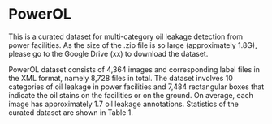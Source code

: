 # PowerOL
This is a curated dataset for multi-category oil leakage detection from power facilities. As the size of the .zip file is so large (approximately 1.8G), please go to the Google Drive (xx) to download the dataset.

PowerOL dataset consists of 4,364 images and corresponding label files in the XML format, namely 8,728 files in total. The dataset involves 10 categories of oil leakage in power facilities and 7,484 rectangular boxes that indicate the oil stains on the facilities or on the ground. On average, each image has approximately 1.7 oil leakage annotations. Statistics of the curated dataset are shown in Table 1.
